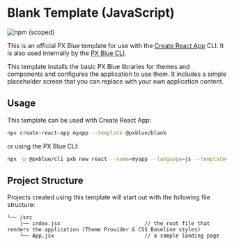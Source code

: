 # Blank Template (JavaScript)

![npm (scoped)](https://img.shields.io/npm/v/@pxblue/cra-template-blank?color=%23007bc1&label=%40pxblue%2Fcra-template-blank)

This is an official PX Blue template for use with the [Create React App](https://create-react-app.dev/) CLI. It is also used internally by the [PX Blue CLI](https://www.npmjs.com/package/@pxblue/cli).

This template installs the basic PX Blue libraries for themes and components and configures the application to use them. It includes a simple placeholder screen that you can replace with your own application content.

## Usage
This template can be used with Create React App:
```sh
npx create-react-app myapp --template @pxblue/blank
```
or using the PX Blue CLI:
```sh
npx -p @pxblue/cli pxb new react --name=myapp --language=js --template=blank
```

## Project Structure
Projects created using this template will start out with the following file structure:

```
└── /src
    |── index.jsx                           // the root file that renders the application (Theme Provider & CSS Baseline styles)
    └── App.jsx                             // a sample landing page
```